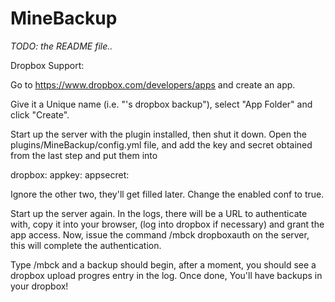 MineBackup
==========

*TODO: the README file..*

Dropbox Support:

Go to https://www.dropbox.com/developers/apps and create an app.

Give it a Unique name (i.e. "<my name>'s dropbox backup"), select "App Folder" and click "Create".

Start up the server with the plugin installed, then shut it down. Open the plugins/MineBackup/config.yml file, and add the key and secret obtained from the last step and put them into 

dropbox:
	appkey:
	appsecret: 
	
Ignore the other two, they'll get filled later.
Change the enabled conf to true.

Start up the server again. In the logs, there will be a URL to authenticate with, copy it into your browser, (log into dropbox if necessary) and grant the app access.
Now, issue the command 
	/mbck dropboxauth
on the server, this will complete the authentication.

Type /mbck and a backup should begin, after a moment, you should see a dropbox upload progres entry in the log. Once done, You'll have backups in your dropbox!